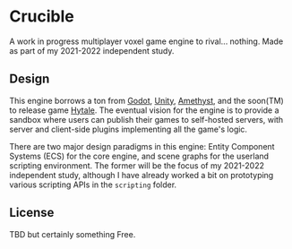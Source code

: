 # Crucible

A work in progress multiplayer voxel game engine to rival... nothing. Made as part of my 2021-2022 independent study.

## Design

This engine borrows a ton from [Godot](https://godotengine.org/), [Unity](https://unity.com/), [Amethyst](https://amethyst.rs/), and the soon(TM) to release game [Hytale](https://hytale.com/). The eventual vision for the engine is to provide a sandbox where users can publish their games to self-hosted servers, with server and client-side plugins implementing all the game's logic.

There are two major design paradigms in this engine: Entity Component Systems (ECS) for the core engine, and scene graphs for the userland scripting environment. The former will be the focus of my 2021-2022 independent study, although I have already worked a bit on prototyping various scripting APIs in the `scripting` folder.

## License

TBD but certainly something Free.

